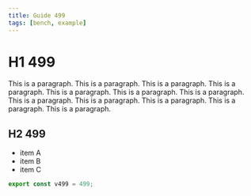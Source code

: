 ```yaml
---
title: Guide 499
tags: [bench, example]
---
```


# H1 499

This is a paragraph. This is a paragraph. This is a paragraph. This is a paragraph. This is a paragraph. This is a paragraph. This is a paragraph. This is a paragraph. This is a paragraph. This is a paragraph. This is a paragraph. This is a paragraph. 

## H2 499

- item A
- item B
- item C

```ts
export const v499 = 499;
```